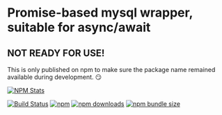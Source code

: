 # Promise-based mysql wrapper, suitable for async/await

## NOT READY FOR USE!

This is only published on npm to make sure the package name remained available during development. 😏

[![NPM Stats](https://nodei.co/npm/mysql-async-await.png)](https://npmjs.org/package/mysql-async-await/)

[![Build Status](https://travis-ci.com/kshetline/mysql-async-await.svg?branch=master)](https://travis-ci.com/kshetline/unidecode-plus)
[![npm](https://img.shields.io/npm/v/mysql-async-await.svg)](https://npmjs.org/package/mysql-async-await/)
[![npm downloads](https://img.shields.io/npm/dm/mysql-async-await.svg)](https://npmjs.org/package/mysql-async-await/)
[![npm bundle size](https://img.shields.io/bundlephobia/min/mysql-async-await.svg)](https://npmjs.org/package/mysql-async-await/)
